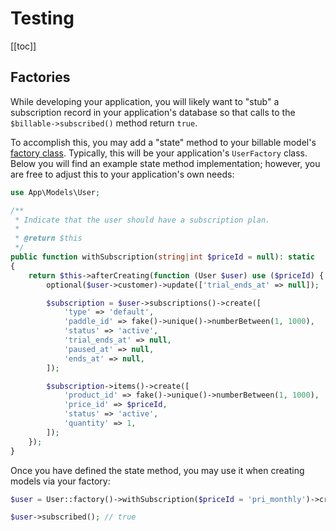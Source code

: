 # Testing

[[toc]]

## Factories

While developing your application, you will likely want to "stub" a subscription record in your application's database so that calls to the `$billable->subscribed()` method return `true`.

To accomplish this, you may add a "state" method to your billable model's [factory class](https://laravel.com/docs/database-testing#defining-model-factories). Typically, this will be your application's `UserFactory` class. Below you will find an example state method implementation; however, you are free to adjust this to your application's own needs:

```php
use App\Models\User;

/**
 * Indicate that the user should have a subscription plan.
 *
 * @return $this
 */
public function withSubscription(string|int $priceId = null): static
{
    return $this->afterCreating(function (User $user) use ($priceId) {
        optional($user->customer)->update(['trial_ends_at' => null]);

        $subscription = $user->subscriptions()->create([
            'type' => 'default',
            'paddle_id' => fake()->unique()->numberBetween(1, 1000),
            'status' => 'active',
            'trial_ends_at' => null,
            'paused_at' => null,
            'ends_at' => null,
        ]);

        $subscription->items()->create([
            'product_id' => fake()->unique()->numberBetween(1, 1000),
            'price_id' => $priceId,
            'status' => 'active',
            'quantity' => 1,
        ]);
    });
}
```

Once you have defined the state method, you may use it when creating models via your factory:

```php
$user = User::factory()->withSubscription($priceId = 'pri_monthly')->create();

$user->subscribed(); // true
```
